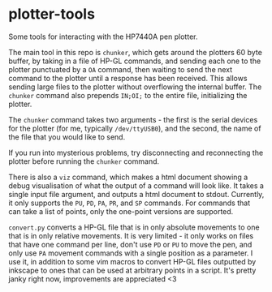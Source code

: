 # plotter-tools

Some tools for interacting with the HP7440A pen plotter.

The main tool in this repo is `chunker`, which gets around the plotters 60 byte
buffer, by taking in a file of HP-GL commands, and sending each one to the
plotter punctuated by a `OA` command, then waiting to send the next command to
the plotter until a response has been received. This allows sending large files
to the plotter without overflowing the internal buffer. The `chunker` command
also prepends `IN;OI;` to the entire file, initializing the plotter.

The `chunker` command takes two arguments - the first is the serial devices for
the plotter (for me, typically `/dev/ttyUSB0`), and the second, the name of the
file that you would like to send.

If you run into mysterious problems, try disconnecting and reconnecting the
plotter before running the `chunker` command.

There is also a `viz` command, which makes a html document showing a debug
visualisation of what the output of a command will look like. It takes a single
input file argument, and outputs a html document to stdout. Currently, it only
supports the `PU`, `PD`, `PA`, `PR`, and `SP` commands. For commands that can
take a list of points, only the one-point versions are supported.

`convert.py` converts a HP-GL file that is in only absolute movements to one
that is in only relative movements. It is very limited - it only works on files
that have one command per line, don't use `PD` or `PU` to move the pen, and
only use `PA` movement commands with a single position as a parameter. I use
it, in addition to some vim macros to convert HP-GL files outputted by inkscape
to ones that can be used at arbitrary points in a script. It's pretty janky
right now, improvements are appreciated <3
